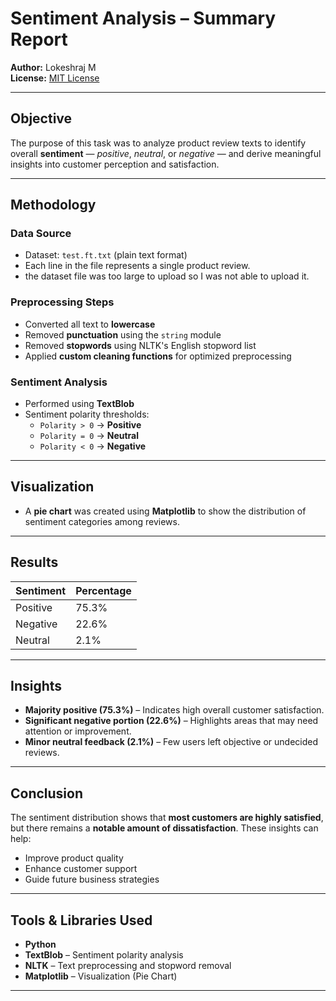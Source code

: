 # Sentiment Analysis – Summary Report

**Author:** Lokeshraj M  
**License:** [MIT License](LICENSE)

---

##  Objective

The purpose of this task was to analyze product review texts to identify overall **sentiment** — _positive_, _neutral_, or _negative_ — and derive meaningful insights into customer perception and satisfaction.

---

##  Methodology

###  Data Source

- Dataset: `test.ft.txt` (plain text format)  
- Each line in the file represents a single product review.
- the dataset file was too large to upload so I was not able to upload it.

###  Preprocessing Steps

- Converted all text to **lowercase**
- Removed **punctuation** using the `string` module
- Removed **stopwords** using NLTK's English stopword list
- Applied **custom cleaning functions** for optimized preprocessing

###  Sentiment Analysis

- Performed using **TextBlob**  
- Sentiment polarity thresholds:
  - `Polarity > 0` → **Positive**
  - `Polarity = 0` → **Neutral**
  - `Polarity < 0` → **Negative**

---

##  Visualization

- A **pie chart** was created using **Matplotlib** to show the distribution of sentiment categories among reviews.

---

## Results

| Sentiment | Percentage |
|-----------|------------|
| Positive  | 75.3%      |
| Negative  | 22.6%      |
| Neutral   | 2.1%       |

---

## Insights

- **Majority positive (75.3%)** – Indicates high overall customer satisfaction.
- **Significant negative portion (22.6%)** – Highlights areas that may need attention or improvement.
- **Minor neutral feedback (2.1%)** – Few users left objective or undecided reviews.

---

## Conclusion

The sentiment distribution shows that **most customers are highly satisfied**, but there remains a **notable amount of dissatisfaction**. These insights can help:

- Improve product quality
- Enhance customer support
- Guide future business strategies

---

##  Tools & Libraries Used

- **Python**
- **TextBlob** – Sentiment polarity analysis
- **NLTK** – Text preprocessing and stopword removal
- **Matplotlib** – Visualization (Pie Chart)

---


